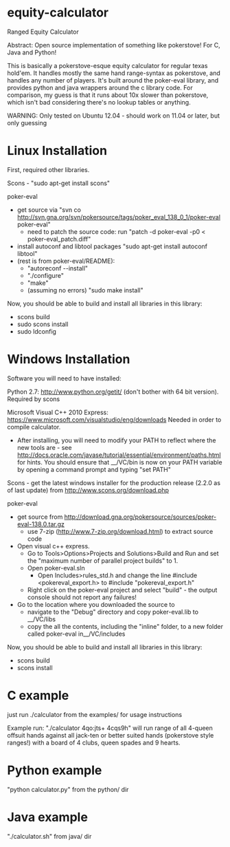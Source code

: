 equity-calculator
=================

Ranged Equity Calculator

Abstract: Open source implementation of something like pokerstove! For C, Java and Python!

This is basically a pokerstove-esque equity calculator for regular texas
hold'em. It handles mostly the same hand range-syntax as pokerstove, and handles
any number of players. It's built around the poker-eval library, and provides
python and java wrappers around the c library code. For comparison, my guess is
that it runs about 10x slower than pokerstove, which isn't bad considering
there's no lookup tables or anything.

WARNING: Only tested on Ubuntu 12.04 - should work on 11.04 or later, but only guessing

Linux Installation
==================

First, required other libraries.

Scons - "sudo apt-get install scons"

poker-eval
 - get source via "svn co http://svn.gna.org/svn/pokersource/tags/poker_eval_138_0_1/poker-eval poker-eval"
   - need to patch the source code: run "patch -d poker-eval -p0 < poker-eval_patch.diff"
 - install autoconf and libtool packages "sudo apt-get install autoconf libtool"
 - (rest is from poker-eval/README):
   - "autoreconf --install"
   - "./configure"
   - "make"
   - (assuming no errors) "sudo make install"

Now, you should be able to build and install all libraries in this library:

 - scons build
 - sudo scons install
 - sudo ldconfig

Windows Installation
====================

Software you will need to have installed:

Python 2.7: http://www.python.org/getit/ (don't bother with 64 bit version). Required by scons

Microsoft Visual C++ 2010 Express:
https://www.microsoft.com/visualstudio/eng/downloads Needed in order to compile calculator.
 - After installing, you will need to modify your PATH to reflect where the new
   tools are - see
   http://docs.oracle.com/javase/tutorial/essential/environment/paths.html for
   hints. You should ensure that __/VC/bin is now on your PATH variable by opening a command prompt
   and typing "set PATH"

Scons - get the latest windows installer for the production release (2.2.0 as of
last update) from http://www.scons.org/download.php

poker-eval
 - get source from http://download.gna.org/pokersource/sources/poker-eval-138.0.tar.gz
   - use 7-zip (http://www.7-zip.org/download.html) to extract source code
 - Open visual c++ express.
   - Go to Tools>Options>Projects and Solutions>Build and Run and set the "maximum number of parallel project builds" to 1.
   - Open poker-eval.sln
     - Open Includes>rules_std.h and change the line
            #include <pokereval_export.h>
         to
              #include "pokereval_export.h"
   - Right click on the poker-eval project and select "build" - the output console should not report any failures!
 - Go to the location where you downloaded the source to
   - navigate to the "Debug" directory and copy poker-eval.lib to __/VC/libs
   - copy the all the contents, including the "inline" folder, to a new folder called poker-eval in__/VC/includes

Now, you should be able to build and install all libraries in this library:

 - scons build
 - scons install

C example
=========

just run ./calculator from the examples/ for usage instructions

Example run: "./calculator 4qo:jts+ 4cqs9h" will run range of all 4-queen
 offsuit hands against all jack-ten or better suited hands (pokerstove style
 ranges!) with a board of 4 clubs, queen spades and 9 hearts.

Python example
==============

"python calculator.py" from the python/ dir

Java example
============

"./calculator.sh" from java/ dir